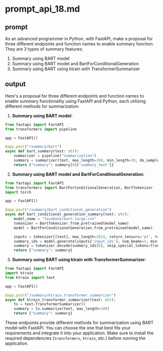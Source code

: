 # prompt_api_18.md

## prompt
As an advanced programmer in Python, with FastAPI, make a proposal for three different endpoints and function names to enable summary function.
They are 3 types of summary features: 

1. Summary using BART model
2. Summary using BART model and BartForConditionalGeneration
2. Summary using BART using ktrain with TransformerSummarizer



## output
Here's a proposal for three different endpoints and function names to enable summary functionality using FastAPI and Python, each utilizing different methods for summarization:

1. **Summary using BART model**:

```python
from fastapi import FastAPI
from transformers import pipeline

app = FastAPI()

@app.post("/summary/bart")
async def bart_summary(text: str):
    summarizer = pipeline("summarization")
    summary = summarizer(text, max_length=100, min_length=30, do_sample=False)
    return {"summary": summary[0]['summary_text']}
```

2. **Summary using BART model and BartForConditionalGeneration**:

```python
from fastapi import FastAPI
from transformers import BartForConditionalGeneration, BartTokenizer
import torch

app = FastAPI()

@app.post("/summary/bart_conditional_generation")
async def bart_conditional_generation_summary(text: str):
    model_name = "facebook/bart-large-cnn"
    tokenizer = BartTokenizer.from_pretrained(model_name)
    model = BartForConditionalGeneration.from_pretrained(model_name)

    inputs = tokenizer([text], max_length=1024, return_tensors='pt', truncation=True)
    summary_ids = model.generate(inputs['input_ids'], num_beams=4, min_length=30, max_length=100, early_stopping=True)
    summary = tokenizer.decode(summary_ids[0], skip_special_tokens=True)
    return {"summary": summary}
```

3. **Summary using BART using ktrain with TransformerSummarizer**:

```python
from fastapi import FastAPI
import ktrain
from ktrain import text

app = FastAPI()

@app.post("/summary/ktrain_transformer_summarizer")
async def ktrain_transformer_summarizer(text: str):
    ts = text.TransformerSummarizer()
    summary = ts.summarize(text, max_length=100)
    return {"summary": summary}
```

These endpoints provide different methods for summarization using BART model with FastAPI. You can choose the one that best fits your requirements and integrate it into your application. Make sure to install the required dependencies (`transformers`, `ktrain`, etc.) before running the application.